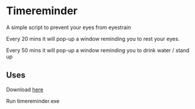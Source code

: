 # Timereminder
A simple script to prevent your eyes from eyestrain

Every 20 mins it will pop-up a window reminding you to rest your eyes.

Every 50 mins it will pop-up a window reminding you to drink water / stand up
## Uses
Download [here](https://drive.google.com/file/d/1qsdCbs-k644OyODe6ww5ZrM_ixfgxY7_/view?usp=sharing "here")

Run timereminder.exe
